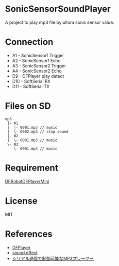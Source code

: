 # SonicSensorSoundPlayer
A project to play mp3 file by ultora sonic sensor value.

# Connection
- A1 - SonicSensor1 Trigger
- A2 - SonicSensor1 Echo
- A3 - SonicSensor2 Trigger
- A4 - SonicSensor2 Echo
- D9 - DFPlayer play detect
- D10 - SoftSerial RX
- D11 - SoftSerial TX

# Files on SD
```
mp3
 |- 01
 |  |- 0001.mp3 // music
 |  \- 0002.mp3 // stop sound
 |- 02
 |  \- 0001.mp3 // music
 \- 03
    \- 0001.mp3 // music
```

# Requirement
[DFRobotDFPlayerMini](https://github.com/DFRobot/DFRobotDFPlayerMini)

# License
MIT

# References
- [DFPlayer](https://www.dfrobot.com/wiki/index.php/DFPlayer_Mini_SKU:DFR0299)
- [sound effect](http://soundeffect-lab.info/sound/anime/)
- [シリアル通信で制御可能なMP3プレーヤー](http://www.ne.jp/asahi/shared/o-family/ElecRoom/AVRMCOM/MP3module/MP3module.html)